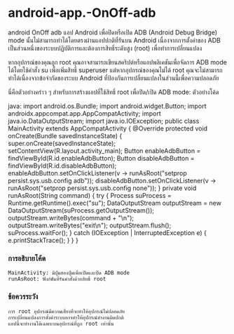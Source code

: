 # android-app.-OnOff-adb
android OnOff adb 
แอป Android เพื่อปิดหรือเปิด ADB (Android Debug Bridge) mode นั้นไม่สามารถทำได้โดยตรงผ่านแอปปกติที่รันบน Android เนื่องจากการตั้งค่าของ ADB เป็นส่วนหนึ่งของระบบปฏิบัติการและต้องการสิทธิ์ระดับสูง (root) เพื่อทำการเปลี่ยนแปลง

หากอุปกรณ์ของคุณถูก root คุณอาจสามารถเขียนสคริปต์หรือแอปพลิเคชันเพื่อจัดการ ADB mode ได้โดยใช้คำสั่ง su เพื่อเพิ่มสิทธิ์ superuser แต่หากอุปกรณ์ของคุณไม่ได้ root คุณจะไม่สามารถทำได้เนื่องจากข้อจำกัดของระบบ Android ที่ป้องกันการเปลี่ยนแปลงในส่วนนี้เพื่อความปลอดภัย

นี่คือตัวอย่างคร่าว ๆ สำหรับการสร้างแอปที่ใช้สิทธิ์ root เพื่อปิด/เปิด ADB mode:
ตัวอย่างโค้ด

 
java:
import android.os.Bundle;
import android.widget.Button;
import androidx.appcompat.app.AppCompatActivity;
import java.io.DataOutputStream;
import java.io.IOException;
public class MainActivity extends AppCompatActivity {
    @Override
    protected void onCreate(Bundle savedInstanceState) {
        super.onCreate(savedInstanceState);
        setContentView(R.layout.activity_main);
        Button enableAdbButton = findViewById(R.id.enableAdbButton);
        Button disableAdbButton = findViewById(R.id.disableAdbButton);
        enableAdbButton.setOnClickListener(v -> runAsRoot("setprop persist.sys.usb.config adb"));
        disableAdbButton.setOnClickListener(v -> runAsRoot("setprop persist.sys.usb.config none"));
    }
    private void runAsRoot(String command) {
        try {
            Process suProcess = Runtime.getRuntime().exec("su");
            DataOutputStream outputStream = new DataOutputStream(suProcess.getOutputStream());
            outputStream.writeBytes(command + "\n");
            outputStream.writeBytes("exit\n");
            outputStream.flush();
            suProcess.waitFor();
        } catch (IOException | InterruptedException e) {
            e.printStackTrace();
        }
    }
}

### การอธิบายโค้ด

    MainActivity: มีปุ่มสองปุ่มเพื่อเปิดและปิด ADB mode
    runAsRoot: ฟังก์ชันที่รันคำสั่งด้วยสิทธิ์ root

### ข้อควรระวัง
    การ root อุปกรณ์มีความเสี่ยงที่จะทำให้อุปกรณ์ไม่ปลอดภัย
    การเปลี่ยนแปลงการตั้งค่าระบบอาจทำให้อุปกรณ์ทำงานผิดปกติ
    แอปนี้จะทำงานได้เฉพาะบนอุปกรณ์ที่ถูก root เท่านั้น
